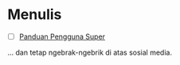 # Menulis

- [ ] [Panduan Pengguna Super](./SU-Manual.md)

... dan tetap ngebrak-ngebrik di atas sosial media.
